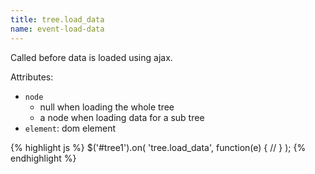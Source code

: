 ```yaml
---
title: tree.load_data
name: event-load-data
---
```


Called before data is loaded using ajax.

Attributes:

-   `node`
    -   null when loading the whole tree
    -   a node when loading data for a sub tree
-   `element`: dom element

{% highlight js %}
$('#tree1').on(
    'tree.load_data',
    function(e) {
        //
    }
);
{% endhighlight %}
